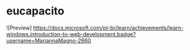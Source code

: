 # eucapacito

![Preview] https://docs.microsoft.com/pt-br/learn/achievements/learn-windows.introduction-to-web-development.badge?username=MariannaMagno-2660
